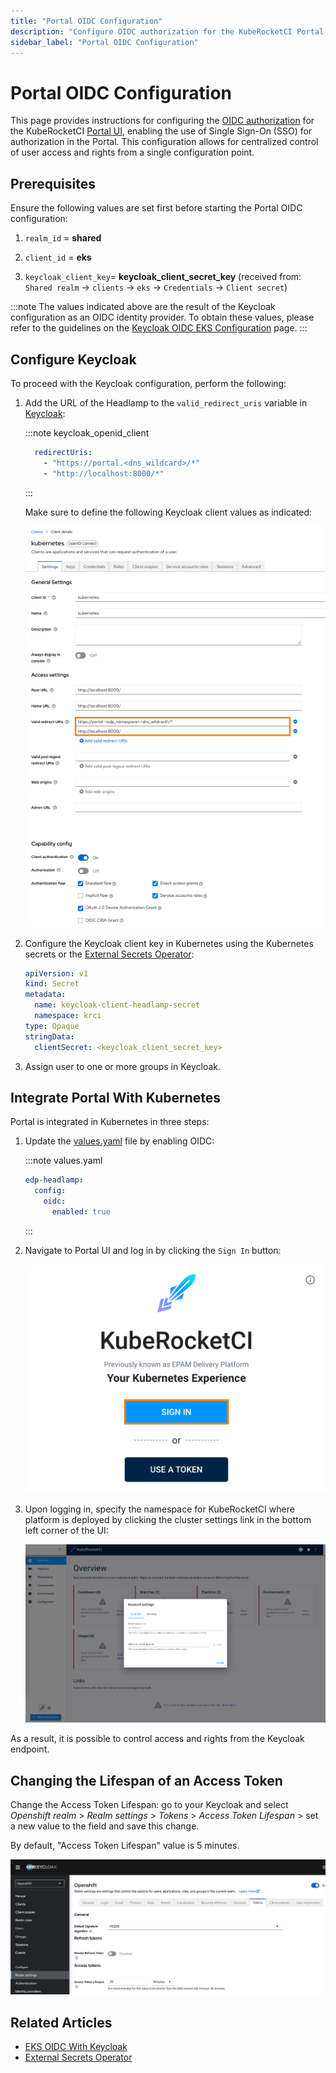 ```yaml
---
title: "Portal OIDC Configuration"
description: "Configure OIDC authorization for the KubeRocketCI Portal UI with Keycloak, enabling Single Sign-On for streamlined access management."
sidebar_label: "Portal OIDC Configuration"
---
```

<!-- markdownlint-disable MD025 -->

# Portal OIDC Configuration

<head>
  <link rel="canonical" href="https://docs.kuberocketci.io/docs/operator-guide/auth/ui-portal-oidc" />
</head>

This page provides instructions for configuring the [OIDC authorization](https://openid.net/connect/) for the KubeRocketCI [Portal UI](../../user-guide/index.md), enabling the use of Single Sign-On (SSO) for authorization in the Portal. This configuration allows for centralized control of user access and rights from a single configuration point.

## Prerequisites

Ensure the following values are set first before starting the Portal OIDC configuration:

1. `realm_id`  = **shared**

2. `client_id` = **eks**

3. `keycloak_client_key`= **keycloak_client_secret_key** (received from: `Shared realm` -> `clients` -> `eks` -> `Credentials` -> `Client secret`)

:::note
  The values indicated above are the result of the Keycloak configuration as an OIDC identity provider.
  To obtain these values, please refer to the guidelines on the [Keycloak OIDC EKS Configuration](configure-keycloak-oidc-eks.md) page.
:::

## Configure Keycloak

To proceed with the Keycloak configuration, perform the following:

1. Add the URL of the Headlamp to the `valid_redirect_uris` variable in [Keycloak](https://github.com/epam/edp-cluster-add-ons/blob/main/clusters/core/addons/kuberocketci-rbac/templates/kubernetes/keycloak-client.yaml#L17):

    :::note keycloak_openid_client

      ```yaml
        redirectUris:
          - "https://portal.<dns_wildcard>/*"
          - "http://localhost:8000/*"
      ```

    :::

    Make sure to define the following Keycloak client values as indicated:

    ![Keycloak client configuration](../../assets/operator-guide/headlamp-oidc-keycloak-2.png "Keycloak client configuration")

2. Configure the Keycloak client key in Kubernetes using the Kubernetes secrets or the [External Secrets Operator](../secrets-management/external-secrets-operator-integration.md):

    ```yaml
    apiVersion: v1
    kind: Secret
    metadata:
      name: keycloak-client-headlamp-secret
      namespace: krci
    type: Opaque
    stringData:
      clientSecret: <keycloak_client_secret_key>
    ```

3. Assign user to one or more groups in Keycloak.

## Integrate Portal With Kubernetes

Portal is integrated in Kubernetes in three steps:

1. Update the [values.yaml](../install-kuberocketci.md) file by enabling OIDC:

    :::note values.yaml

      ```yaml
      edp-headlamp:
        config:
          oidc:
            enabled: true
      ```

    :::

2. Navigate to Portal UI and log in by clicking the `Sign In` button:

    ![Portal login page](../../assets/operator-guide/headlamp-oidc-headlamp-1.png "Portal login page")

3. Upon logging in, specify the namespace for KubeRocketCI where platform is deployed by clicking the cluster settings link in the bottom left corner of the UI:

    ![Portal namespace settings](../../assets/operator-guide/edp_portal_ui.png "Portal namespace settings")

As a result, it is possible to control access and rights from the Keycloak endpoint.

## Changing the Lifespan of an Access Token

Change the Access Token Lifespan: go to your Keycloak and select *Openshift realm* > *Realm settings* > *Tokens* >
*Access Token Lifespan* > set a new value to the field and save this change.

By default, "Access Token Lifespan" value is 5 minutes.

![Access Token Lifespan](../../assets/keycloak-access-token-lifespan.png "Access Token Lifespan")

## Related Articles

* [EKS OIDC With Keycloak](configure-keycloak-oidc-eks.md)
* [External Secrets Operator](../secrets-management/external-secrets-operator-integration.md)
